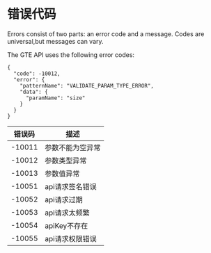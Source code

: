 # 错误代码

<aside class="notice">
Errors consist of two parts: an error code and a message.
Codes are universal,but messages can vary.
</aside>

The GTE API uses the following error codes:

```sell
{
  "code": -10012,
  "error": {
    "patternName": "VALIDATE_PARAM_TYPE_ERROR",
    "data": {
      "paramName": "size"
    }
  }
}
```

错误码 | 描述
---------- | -------
-10011 | 参数不能为空异常
-10012 | 参数类型异常
-10013 | 参数值异常
-10051 | api请求签名错误
-10052 | api请求过期
-10053 | api请求太频繁
-10054 | apiKey不存在
-10055 | api请求权限错误

